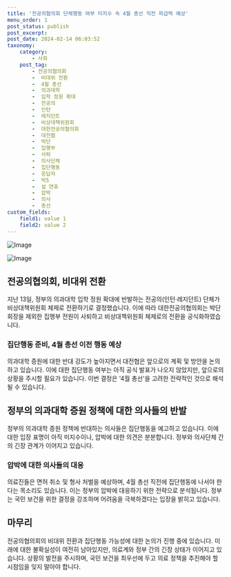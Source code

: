 ```yaml
---
title: '전공의협의회 단체행동 여부 미지수 속 4월 총선 직전 파급력 예상'
menu_order: 1
post_status: publish
post_excerpt: 
post_date: 2024-02-14 06:03:52
taxonomy:
    category:
        - 사회
    post_tag:
        - 전공의협의회
        -  비대위 전환
        -  4월 총선
        -  의과대학
        -  입학 정원 확대
        -  전공의
        -  인턴
        -  레지던트
        -  비상대책위원회
        -  대한전공의협의회
        -  대전협
        -  박단
        -  집행부
        -  사퇴
        -  의사단체
        -  집단행동
        -  응답자
        -  빅5
        -  설 연휴
        -  압박
        -  의사
        -  총선
custom_fields:
    field1: value 1
    field2: value 2
---
```


![Image](https://imgnews.pstatic.net/image/586/2024/02/13/0000072698_001_20240213114901585.jpg?type=w647)

![Image](https://imgnews.pstatic.net/image/586/2024/02/13/0000072698_002_20240213114901632.jpg?type=w647)

## 전공의협의회, 비대위 전환
지난 13일, 정부의 의과대학 입학 정원 확대에 반발하는 전공의(인턴·레지던트) 단체가 비상대책위원회 체제로 전환하기로 결정했습니다. 이에 따라 대한전공의협의회는 박단 회장을 제외한 집행부 전원이 사퇴하고 비상대책위원회 체제로의 전환을 공식화하였습니다.
### 집단행동 준비, 4월 총선 이전 행동 예상
의과대학 증원에 대한 반대 강도가 높아지면서 대전협은 앞으로의 계획 및 방안을 논의하고 있습니다. 이에 대한 집단행동 여부는 아직 공식 발표가 나오지 않았지만, 앞으로의 상황을 주시할 필요가 있습니다. 이번 결정은 '4월 총선'을 고려한 전략적인 것으로 해석될 수 있습니다.
## 정부의 의과대학 증원 정책에 대한 의사들의 반발
정부의 의과대학 증원 정책에 반대하는 의사들은 집단행동을 예고하고 있습니다. 이에 대한 입장 표명이 아직 미지수이나, 압박에 대한 의견은 분분합니다. 정부와 의사단체 간의 긴장 관계가 이어지고 있습니다.
### 압박에 대한 의사들의 대응
의료진들은 면허 취소 및 형사 처벌을 예상하며, 4월 총선 직전에 집단행동에 나서야 한다는 목소리도 있습니다. 이는 정부의 압박에 대응하기 위한 전략으로 분석됩니다. 정부는 국민 보건을 위한 결정을 강조하며 어려움을 극복하겠다는 입장을 밝히고 있습니다.
## 마무리
전공의협의회의 비대위 전환과 집단행동 가능성에 대한 논의가 진행 중에 있습니다. 미래에 대한 불확실성이 여전히 남아있지만, 의료계와 정부 간의 긴장 상태가 이어지고 있습니다. 상황의 발전을 주시하며, 국민 보건을 최우선에 두고 의료 정책을 추진해야 할 시점임을 잊지 말아야 합니다.
